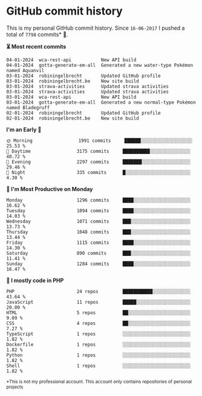 # GitHub commit history
This is my personal GitHub commit history. Since <!--START_SECTION:first-commit-date-->`16-06-2017`<!--END_SECTION:first-commit-date--> I pushed a total of <!--START_SECTION:total-commit-count-->`7798`<!--END_SECTION:total-commit-count--> commits* 🎉.

<!--START_SECTION:most-recent-commits-->
**⏳ Most recent commits**
                                        
```text
04-01-2024  wca-rest-api           New API build
04-01-2024  gotta-generate-em-all  Generated a new water-type Pokémon named Aquanvil
03-01-2024  robiningelbrecht       Updated GitHub profile
03-01-2024  robiningelbrecht.be    New site build
03-01-2024  strava-activities      Updated strava activities
03-01-2024  strava-activities      Updated strava activities
03-01-2024  wca-rest-api           New API build
03-01-2024  gotta-generate-em-all  Generated a new normal-type Pokémon named Bladegruff
02-01-2024  robiningelbrecht       Updated GitHub profile
02-01-2024  robiningelbrecht.be    New site build
```
<!--END_SECTION:most-recent-commits-->  

<!--START_SECTION:commits-per-day-time-->
**I&#039;m an Early 🐤**

```text
🌞 Morning                 1991 commits     ██████░░░░░░░░░░░░░░░░░░░   25.53 %
🌆 Daytime                 3175 commits     ██████████░░░░░░░░░░░░░░░   40.72 %
🌃 Evening                 2297 commits     ███████░░░░░░░░░░░░░░░░░░   29.46 %
🌙 Night                   335 commits      █░░░░░░░░░░░░░░░░░░░░░░░░   4.30 %
```
<!--END_SECTION:commits-per-day-time-->  

<!--START_SECTION:commits-per-weekday-->
**📅 I&#039;m Most Productive on Monday**

```text
Monday                    1296 commits     ████░░░░░░░░░░░░░░░░░░░░░   16.62 %
Tuesday                   1094 commits     ████░░░░░░░░░░░░░░░░░░░░░   14.03 %
Wednesday                 1071 commits     ███░░░░░░░░░░░░░░░░░░░░░░   13.73 %
Thursday                  1048 commits     ███░░░░░░░░░░░░░░░░░░░░░░   13.44 %
Friday                    1115 commits     ████░░░░░░░░░░░░░░░░░░░░░   14.30 %
Saturday                  890 commits      ███░░░░░░░░░░░░░░░░░░░░░░   11.41 %
Sunday                    1284 commits     ████░░░░░░░░░░░░░░░░░░░░░   16.47 %
```
<!--END_SECTION:commits-per-weekday-->  

<!--START_SECTION:repos-per-language-->
**💬 I mostly code in PHP**

```text
PHP                       24 repos         ███████████░░░░░░░░░░░░░░   43.64 %
JavaScript                11 repos         █████░░░░░░░░░░░░░░░░░░░░   20.00 %
HTML                      5 repos          ██░░░░░░░░░░░░░░░░░░░░░░░   9.09 %
CSS                       4 repos          ██░░░░░░░░░░░░░░░░░░░░░░░   7.27 %
TypeScript                1 repos          ░░░░░░░░░░░░░░░░░░░░░░░░░   1.82 %
Dockerfile                1 repos          ░░░░░░░░░░░░░░░░░░░░░░░░░   1.82 %
Python                    1 repos          ░░░░░░░░░░░░░░░░░░░░░░░░░   1.82 %
Shell                     1 repos          ░░░░░░░░░░░░░░░░░░░░░░░░░   1.82 %
```
<!--END_SECTION:repos-per-language-->  

<sub>*This is not my professional account. This account only contains repositories of personal projects</sub>
